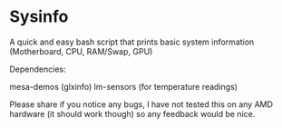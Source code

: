 # Sysinfo
A quick and easy bash script that prints basic system information (Motherboard, CPU, RAM/Swap, GPU)

Dependencies:

mesa-demos (glxinfo)
lm-sensors (for temperature readings)

Please share if you notice any bugs, I have not tested this on any AMD hardware (it should work though) so any feedback would be nice.

